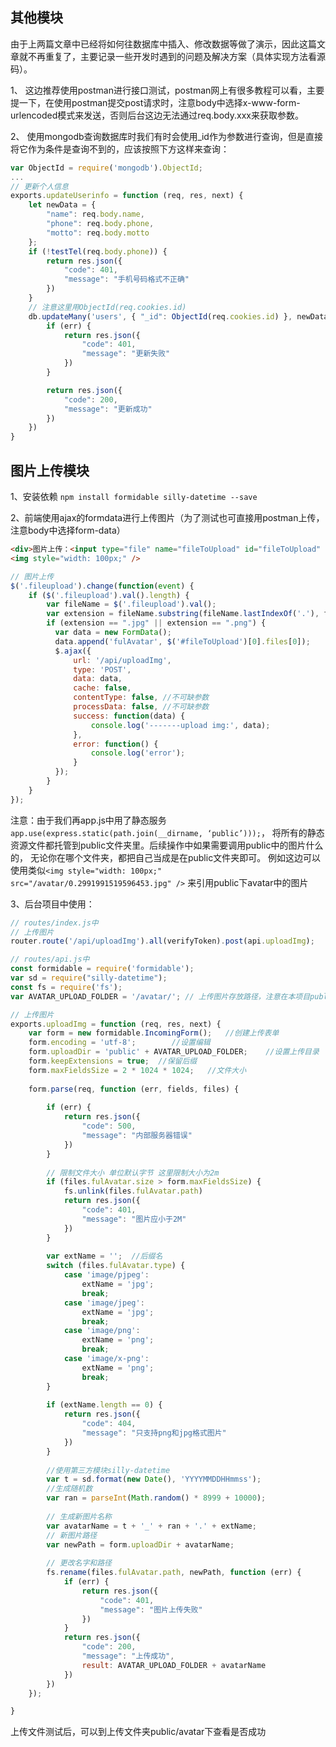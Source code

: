 ## 其他模块

由于上两篇文章中已经将如何往数据库中插入、修改数据等做了演示，因此这篇文章就不再重复了，主要记录一些开发时遇到的问题及解决方案（具体实现方法看源码）。

1、 这边推荐使用postman进行接口测试，postman网上有很多教程可以看，主要提一下，在使用postman提交post请求时，注意body中选择x-www-form-urlencoded模式来发送，否则后台这边无法通过req.body.xxx来获取参数。

2、 使用mongodb查询数据库时我们有时会使用_id作为参数进行查询，但是直接将它作为条件是查询不到的，应该按照下方这样来查询：

```javascript
var ObjectId = require('mongodb').ObjectId;
...
// 更新个人信息
exports.updateUserinfo = function (req, res, next) {
    let newData = {
        "name": req.body.name,
        "phone": req.body.phone,
        "motto": req.body.motto
    };
    if (!testTel(req.body.phone)) {
        return res.json({
            "code": 401,
            "message": "手机号码格式不正确"
        })
    }
    // 注意这里用ObjectId(req.cookies.id)
    db.updateMany('users', { "_id": ObjectId(req.cookies.id) }, newData, function (err, result) {
        if (err) {
            return res.json({
                "code": 401,
                "message": "更新失败"
            })
        }

        return res.json({
            "code": 200,
            "message": "更新成功"
        })
    })
}
```
## 图片上传模块

1、安装依赖 
    `npm install formidable silly-datetime --save`

2、前端使用ajax的formdata进行上传图片（为了测试也可直接用postman上传，注意body中选择form-data）

```html
<div>图片上传：<input type="file" name="fileToUpload" id="fileToUpload" class="fileupload" /></div>
<img style="width: 100px;" />
```

```javascript
// 图片上传
$('.fileupload').change(function(event) {
    if ($('.fileupload').val().length) {
        var fileName = $('.fileupload').val();
        var extension = fileName.substring(fileName.lastIndexOf('.'), fileName.length).toLowerCase();
        if (extension == ".jpg" || extension == ".png") {
          var data = new FormData();
          data.append('fulAvatar', $('#fileToUpload')[0].files[0]);
          $.ajax({
              url: '/api/uploadImg',
              type: 'POST',
              data: data,
              cache: false,
              contentType: false, //不可缺参数
              processData: false, //不可缺参数
              success: function(data) {
                  console.log('-------upload img:', data);
              },
              error: function() {
                  console.log('error');
              }
          });
        }
    }
});

```

注意：由于我们再app.js中用了静态服务`app.use(express.static(path.join(__dirname, ‘public’)));`，
将所有的静态资源文件都托管到public文件夹里。后续操作中如果需要调用public中的图片什么的，
无论你在哪个文件夹，都把自己当成是在public文件夹即可。
例如这边可以使用类似`<img style="width: 100px;" src="/avatar/0.2991991519596453.jpg" />`
来引用public下avatar中的图片

3、后台项目中使用：

```javascript
// routes/index.js中
// 上传图片
router.route('/api/uploadImg').all(verifyToken).post(api.uploadImg);

// routes/api.js中
const formidable = require('formidable');
var sd = require("silly-datetime");
const fs = require('fs');
var AVATAR_UPLOAD_FOLDER = '/avatar/'; // 上传图片存放路径，注意在本项目public文件夹下面新建avatar文件夹

// 上传图片
exports.uploadImg = function (req, res, next) {
    var form = new formidable.IncomingForm();   //创建上传表单
    form.encoding = 'utf-8';		//设置编辑
    form.uploadDir = 'public' + AVATAR_UPLOAD_FOLDER;	 //设置上传目录
    form.keepExtensions = true;	 //保留后缀
    form.maxFieldsSize = 2 * 1024 * 1024;   //文件大小
    
    form.parse(req, function (err, fields, files) {
    
        if (err) {
            return res.json({
                "code": 500,
                "message": "内部服务器错误"
            })
        }
        
        // 限制文件大小 单位默认字节 这里限制大小为2m
        if (files.fulAvatar.size > form.maxFieldsSize) {
            fs.unlink(files.fulAvatar.path)
            return res.json({
                "code": 401,
                "message": "图片应小于2M"
            })
        }
        
        var extName = '';  //后缀名
        switch (files.fulAvatar.type) {
            case 'image/pjpeg':
                extName = 'jpg';
                break;
            case 'image/jpeg':
                extName = 'jpg';
                break;
            case 'image/png':
                extName = 'png';
                break;
            case 'image/x-png':
                extName = 'png';
                break;
        }
        
        if (extName.length == 0) {
            return res.json({
                "code": 404,
                "message": "只支持png和jpg格式图片"
            })
        }
        
        //使用第三方模块silly-datetime
        var t = sd.format(new Date(), 'YYYYMMDDHHmmss');
        //生成随机数
        var ran = parseInt(Math.random() * 8999 + 10000);
        
        // 生成新图片名称
        var avatarName = t + '_' + ran + '.' + extName;
        // 新图片路径
        var newPath = form.uploadDir + avatarName;
        
        // 更改名字和路径
        fs.rename(files.fulAvatar.path, newPath, function (err) {
            if (err) {
                return res.json({
                    "code": 401,
                    "message": "图片上传失败"
                })
            }
            return res.json({
                "code": 200,
                "message": "上传成功",
                result: AVATAR_UPLOAD_FOLDER + avatarName
            })
        })
    });

}
```

上传文件测试后，可以到上传文件夹public/avatar下查看是否成功
